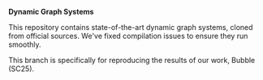 **Dynamic Graph Systems**

This repository contains state-of-the-art dynamic graph systems, cloned from official sources. We've fixed compilation issues to ensure they run smoothly.

This branch is specifically for reproducing the results of our work, Bubble (SC25).

